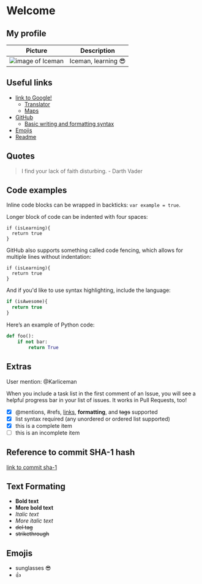 # **Welcome**

## My profile
Picture | Description
------- | -----------
![image of Iceman](https://karlhub.github.io/Iceman.jpg) | Iceman, learning :sunglasses:

## Useful links
- [link to Google!](http://google.com)
  - [Translator](https://translate.google.es)
  - [Maps](https://www.google.es/maps)
- [GitHub](https://github.com/)
  - [Basic writing and formatting syntax](https://docs.github.com/en/github/writing-on-github/basic-writing-and-formatting-syntax#headings)
- [Emojis](https://www.webfx.com/tools/emoji-cheat-sheet/)
- [Readme](README.md)

## Quotes
> I find your lack of faith disturbing. - Darth Vader

## Code examples
Inline code blocks can be wrapped in backticks: `var example = true`.

Longer block of code can be indented with four spaces:

    if (isLearning){
      return true
    }

GitHub also supports something called code fencing, which allows for multiple lines without indentation:

```
if (isLearning){
  return true
}
```

And if you'd like to use syntax highlighting, include the language:

```javascript
if (isAwesome){
  return true
}
```

Here’s an example of Python code:

```python
def foo():
    if not bar:
        return True
```

## Extras
User mention: @Karliceman

When you include a task list in the first comment of an Issue, you will see a helpful progress bar in your list of issues. It works in Pull Requests, too!

- [x] @mentions, #refs, [links](), **formatting**, and <del>tags</del> supported
- [x] list syntax required (any unordered or ordered list supported)
- [x] this is a complete item
- [ ] this is an incomplete item

## Reference to commit SHA-1 hash
[link to commit sha-1](https://github.com/karlhub/karlhub.github.io/commit/c4c48e9280324cb1f7b5c741fe44797e2ebff496)

## Text Formating
- **Bold text**
- __More bold text__
- *Italic text*
- _More italic text_
- <del>del tag</del>
- ~~strikethrough~~

## Emojis
- sunglasses :sunglasses:
- :+1:
